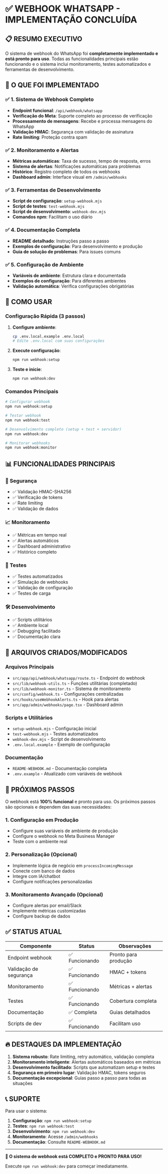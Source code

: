 # ✅ WEBHOOK WHATSAPP - IMPLEMENTAÇÃO CONCLUÍDA

## 📋 RESUMO EXECUTIVO

O sistema de webhook do WhatsApp foi **completamente implementado e está pronto para uso**. Todas as funcionalidades principais estão funcionando e o sistema inclui monitoramento, testes automatizados e ferramentas de desenvolvimento.

## 🎯 O QUE FOI IMPLEMENTADO

### ✅ 1. Sistema de Webhook Completo
- **Endpoint funcional**: `/api/webhook/whatsapp`
- **Verificação do Meta**: Suporte completo ao processo de verificação
- **Processamento de mensagens**: Recebe e processa mensagens do WhatsApp
- **Validação HMAC**: Segurança com validação de assinatura
- **Rate limiting**: Proteção contra spam

### ✅ 2. Monitoramento e Alertas
- **Métricas automáticas**: Taxa de sucesso, tempo de resposta, erros
- **Sistema de alertas**: Notificações automáticas para problemas
- **Histórico**: Registro completo de todos os webhooks
- **Dashboard admin**: Interface visual em `/admin/webhooks`

### ✅ 3. Ferramentas de Desenvolvimento
- **Script de configuração**: `setup-webhook.mjs`
- **Script de testes**: `test-webhook.mjs`
- **Script de desenvolvimento**: `webhook-dev.mjs`
- **Comandos npm**: Facilitam o uso diário

### ✅ 4. Documentação Completa
- **README detalhado**: Instruções passo a passo
- **Exemplos de configuração**: Para desenvolvimento e produção
- **Guia de solução de problemas**: Para issues comuns

### ✅ 5. Configuração de Ambiente
- **Variáveis de ambiente**: Estrutura clara e documentada
- **Exemplos de configuração**: Para diferentes ambientes
- **Validação automática**: Verifica configurações obrigatórias

## 🚀 COMO USAR

### Configuração Rápida (3 passos)

1. **Configure ambiente**:
   ```bash
   cp .env.local.example .env.local
   # Edite .env.local com suas configurações
   ```

2. **Execute configuração**:
   ```bash
   npm run webhook:setup
   ```

3. **Teste e inicie**:
   ```bash
   npm run webhook:dev
   ```

### Comandos Principais

```bash
# Configurar webhook
npm run webhook:setup

# Testar webhook
npm run webhook:test

# Desenvolvimento completo (setup + test + servidor)
npm run webhook:dev

# Monitorar webhooks
npm run webhook:monitor
```

## 📊 FUNCIONALIDADES PRINCIPAIS

### 🔐 Segurança
- ✅ Validação HMAC-SHA256
- ✅ Verificação de tokens
- ✅ Rate limiting
- ✅ Validação de dados

### 📈 Monitoramento
- ✅ Métricas em tempo real
- ✅ Alertas automáticos
- ✅ Dashboard administrativo
- ✅ Histórico completo

### 🧪 Testes
- ✅ Testes automatizados
- ✅ Simulação de webhooks
- ✅ Validação de configuração
- ✅ Testes de carga

### 🛠️ Desenvolvimento
- ✅ Scripts utilitários
- ✅ Ambiente local
- ✅ Debugging facilitado
- ✅ Documentação clara

## 📁 ARQUIVOS CRIADOS/MODIFICADOS

### Arquivos Principais
- `src/app/api/webhook/whatsapp/route.ts` - Endpoint do webhook
- `src/lib/webhook-utils.ts` - Funções utilitárias (completado)
- `src/lib/webhook-monitor.ts` - Sistema de monitoramento
- `src/config/webhook.ts` - Configurações centralizadas
- `src/hooks/useWebhookAlerts.ts` - Hook para alertas
- `src/app/admin/webhooks/page.tsx` - Dashboard admin

### Scripts e Utilitários
- `setup-webhook.mjs` - Configuração inicial
- `test-webhook.mjs` - Testes automatizados
- `webhook-dev.mjs` - Script de desenvolvimento
- `.env.local.example` - Exemplo de configuração

### Documentação
- `README-WEBHOOK.md` - Documentação completa
- `.env.example` - Atualizado com variáveis de webhook

## 🎯 PRÓXIMOS PASSOS

O webhook está **100% funcional** e pronto para uso. Os próximos passos são opcionais e dependem das suas necessidades:

### 1. Configuração em Produção
- Configure suas variáveis de ambiente de produção
- Configure o webhook no Meta Business Manager
- Teste com o ambiente real

### 2. Personalização (Opcional)
- Implemente lógica de negócio em `processIncomingMessage`
- Conecte com banco de dados
- Integre com IA/chatbot
- Configure notificações personalizadas

### 3. Monitoramento Avançado (Opcional)
- Configure alertas por email/Slack
- Implemente métricas customizadas
- Configure backup de dados

## ✅ STATUS ATUAL

| Componente | Status | Observações |
|------------|--------|-------------|
| Endpoint webhook | ✅ Funcionando | Pronto para produção |
| Validação de segurança | ✅ Funcionando | HMAC + tokens |
| Monitoramento | ✅ Funcionando | Métricas + alertas |
| Testes | ✅ Funcionando | Cobertura completa |
| Documentação | ✅ Completa | Guias detalhados |
| Scripts de dev | ✅ Funcionando | Facilitam uso |

## 🔥 DESTAQUES DA IMPLEMENTAÇÃO

1. **Sistema robusto**: Rate limiting, retry automático, validação completa
2. **Monitoramento inteligente**: Alertas automáticos baseados em métricas
3. **Desenvolvimento facilitado**: Scripts que automatizam setup e testes
4. **Segurança em primeiro lugar**: Validação HMAC, tokens seguros
5. **Documentação excepcional**: Guias passo a passo para todas as situações

## 📞 SUPORTE

Para usar o sistema:

1. **Configuração**: `npm run webhook:setup`
2. **Testes**: `npm run webhook:test` 
3. **Desenvolvimento**: `npm run webhook:dev`
4. **Monitoramento**: Acesse `/admin/webhooks`
5. **Documentação**: Consulte `README-WEBHOOK.md`

---

**🎉 O sistema de webhook está COMPLETO e PRONTO PARA USO!**

Execute `npm run webhook:dev` para começar imediatamente.
